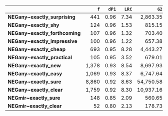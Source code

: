 |                                |   `f` |   `dP1` |   `LRC` |      `G2` |   `f2` |   `exp_f` |   `unexp_f` |   `adj_total` |
|:-------------------------------|------:|--------:|--------:|----------:|-------:|----------:|------------:|--------------:|
| **NEGany~exactly_surprising**  |   441 |    0.96 |    7.34 |  2,863.35 |    444 |     16.59 |      424.41 |       150,067 |
| **NEGany~exactly_shy**         |   124 |    0.96 |    1.53 |    815.15 |    124 |      4.63 |      119.37 |        50,956 |
| **NEGany~exactly_forthcoming** |   107 |    0.96 |    1.32 |    703.40 |    107 |      4.00 |      103.00 |        11,270 |
| **NEGany~exactly_impressive**  |   100 |    0.96 |    1.22 |    657.38 |    100 |      3.74 |       96.26 |       195,739 |
| **NEGany~exactly_cheap**       |   693 |    0.95 |    8.28 |  4,443.27 |    704 |     26.31 |      666.69 |        83,765 |
| **NEGany~exactly_practical**   |   105 |    0.95 |    3.52 |    679.01 |    106 |      3.96 |      101.04 |        67,263 |
| **NEGany~exactly_new**         | 1,378 |    0.93 |    8.54 |  8,697.93 |  1,418 |     52.99 |    1,325.01 |       321,311 |
| **NEGany~exactly_easy**        | 1,069 |    0.93 |    8.37 |  6,747.64 |  1,100 |     41.11 |    1,027.89 |       771,307 |
| **NEGany~exactly_sure**        | 8,860 |    0.92 |    8.63 | 54,750.58 |  9,301 |    347.58 |    8,512.42 |       844,981 |
| **NEGany~exactly_clear**       | 1,759 |    0.92 |    8.30 | 10,937.16 |  1,835 |     68.57 |    1,690.43 |       491,108 |
| **NEGmir~exactly_sure**        |   148 |    0.85 |    2.09 |    560.65 |    149 |     21.55 |      126.45 |        11,297 |
| **NEGmir~exactly_clear**       |    52 |    0.80 |    2.13 |    178.73 |     55 |      7.96 |       44.04 |         8,639 |